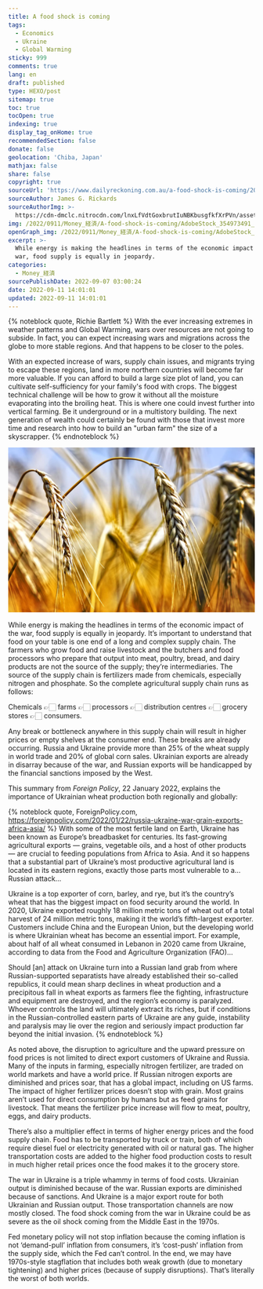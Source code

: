 ```yaml
---
title: A food shock is coming
tags:
  - Economics
  - Ukraine
  - Global Warming
sticky: 999
comments: true
lang: en
draft: published
type: HEXO/post
sitemap: true
toc: true
tocOpen: true
indexing: true
display_tag_onHome: true
recommendedSection: false
donate: false
geolocation: 'Chiba, Japan'
mathjax: false
share: false
copyright: true
sourceUrl: 'https://www.dailyreckoning.com.au/a-food-shock-is-coming/2022/09/07/'
sourceAuthor: James G. Rickards
sourceAuthorImg: >-
  https://cdn-dmclc.nitrocdn.com/lnxLfVdtGoxbrutIuNBKbusgfkfXrPVn/assets/static/optimized/rev-21b11c6/wp-content/uploads/2018/05/jim-rickards-profile-pic.jpg
img: /2022/0911/Money_経済/A-food-shock-is-coming/AdobeStock_354973491_sold-out.svg
openGraph_img: /2022/0911/Money_経済/A-food-shock-is-coming/AdobeStock_354973491_sold-out.png
excerpt: >-
  While energy is making the headlines in terms of the economic impact of the
  war, food supply is equally in jeopardy.
categories:
  - Money_経済
sourcePublishDate: 2022-09-07 03:00:24
date: 2022-09-11 14:01:01
updated: 2022-09-11 14:01:01
---
```

{% noteblock quote, Richie Bartlett %}
With the ever increasing extremes in weather patterns and Global Warming, wars over resources are not going to subside. In fact, you can expect increasing wars and migrations across the globe to more stable regions. And that happens to be closer to the poles.

With an expected increase of wars, supply chain issues, and migrants trying to escape these regions, land in more northern countries will become far more valuable. If you can afford to build a large size plot of land, you can cultivate self-sufficiency for your family's food with crops. The biggest technical challenge will be how to grow it without all the moisture evaporating into the broiling heat. This is where one could invest further into vertical farming. Be it underground or in a multistory building. The next generation of wealth could certainly be found with those that invest more time and research into how to build an "urban farm" the size of a skyscrapper.
{% endnoteblock %}

![](./A-food-shock-is-coming/glodal-food-supply-shortages-2022.webp)

While energy is making the headlines in terms of the economic impact of the war, food supply is equally in jeopardy. It’s important to understand that food on your table is one end of a long and complex supply chain. The farmers who grow food and raise livestock and the butchers and food processors who prepare that output into meat, poultry, bread, and dairy products are not the source of the supply; they’re intermediaries. The source of the supply chain is fertilizers made from chemicals, especially nitrogen and phosphate. So the complete agricultural supply chain runs as follows:

Chemicals 👉🏻 farms 👉🏻 processors 👉🏻 distribution centres 👉🏻 grocery stores 👉🏻 consumers.

Any break or bottleneck anywhere in this supply chain will result in higher prices or empty shelves at the consumer end. These breaks are already occurring. Russia and Ukraine provide more than 25% of the wheat supply in world trade and 20% of global corn sales. Ukrainian exports are already in disarray because of the war, and Russian exports will be handicapped by the financial sanctions imposed by the West.

This summary from *Foreign Policy*, 22 January 2022, explains the importance of Ukrainian wheat production both regionally and globally:

{% noteblock quote, ForeignPolicy.com, https://foreignpolicy.com/2022/01/22/russia-ukraine-war-grain-exports-africa-asia/ %}
With some of the most fertile land on Earth, Ukraine has been known as Europe’s breadbasket for centuries. Its fast-growing agricultural exports — grains, vegetable oils, and a host of other products — are crucial to feeding populations from Africa to Asia. And it so happens that a substantial part of Ukraine’s most productive agricultural land is located in its eastern regions, exactly those parts most vulnerable to a… Russian attack…

Ukraine is a top exporter of corn, barley, and rye, but it’s the country’s wheat that has the biggest impact on food security around the world. In 2020, Ukraine exported roughly 18 million metric tons of wheat out of a total harvest of 24 million metric tons, making it the world’s fifth-largest exporter. Customers include China and the European Union, but the developing world is where Ukrainian wheat has become an essential import. For example, about half of all wheat consumed in Lebanon in 2020 came from Ukraine, according to data from the Food and Agriculture Organization (FAO)…

Should [an] attack on Ukraine turn into a Russian land grab from where Russian-supported separatists have already established their so-called republics, it could mean sharp declines in wheat production and a precipitous fall in wheat exports as farmers flee the fighting, infrastructure and equipment are destroyed, and the region’s economy is paralyzed. Whoever controls the land will ultimately extract its riches, but if conditions in the Russian-controlled eastern parts of Ukraine are any guide, instability and paralysis may lie over the region and seriously impact production far beyond the initial invasion.
{% endnoteblock %}

As noted above, the disruption to agriculture and the upward pressure on food prices is not limited to direct export customers of Ukraine and Russia. Many of the inputs in farming, especially nitrogen fertilizer, are traded on world markets and have a world price. If Russian nitrogen exports are diminished and prices soar, that has a global impact, including on US farms. The impact of higher fertilizer prices doesn’t stop with grain. Most grains aren’t used for direct consumption by humans but as feed grains for livestock. That means the fertilizer price increase will flow to meat, poultry, eggs, and dairy products.

There’s also a multiplier effect in terms of higher energy prices and the food supply chain. Food has to be transported by truck or train, both of which require diesel fuel or electricity generated with oil or natural gas. The higher transportation costs are added to the higher food production costs to result in much higher retail prices once the food makes it to the grocery store.

The war in Ukraine is a triple whammy in terms of food costs. Ukrainian output is diminished because of the war. Russian exports are diminished because of sanctions. And Ukraine is a major export route for both Ukrainian and Russian output. Those transportation channels are now mostly closed. The food shock coming from the war in Ukraine could be as severe as the oil shock coming from the Middle East in the 1970s.

Fed monetary policy will not stop inflation because the coming inflation is not ‘demand-pull’ inflation from consumers, it’s ‘cost-push’ inflation from the supply side, which the Fed can’t control. In the end, we may have 1970s-style stagflation that includes both weak growth (due to monetary tightening) and higher prices (because of supply disruptions). That’s literally the worst of both worlds.